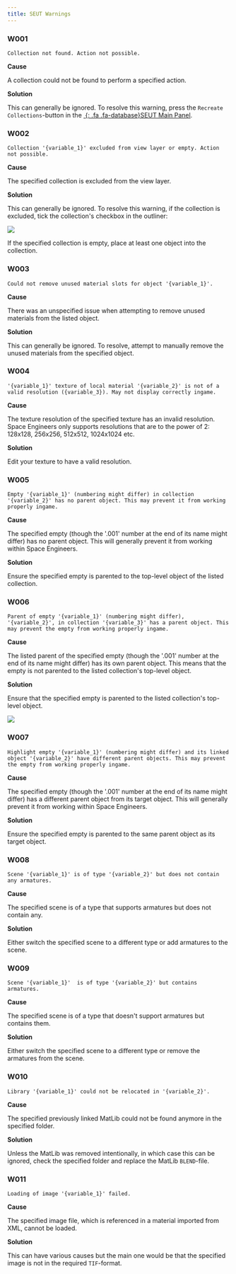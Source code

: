 ```yaml
---
title: SEUT Warnings
---
```


### W001
```
Collection not found. Action not possible.
```
**Cause**

A collection could not be found to perform a specified action.

**Solution**

This can generally be ignored. To resolve this warning, press the `Recreate Collections`-button in the [*&nbsp;*{: .fa .fa-database}SEUT Main Panel](/modding-reference/reference/tools/3d-modelling/seut/main-panel#recreate-collections).

### W002
```
Collection '{variable_1}' excluded from view layer or empty. Action not possible.
```
**Cause**

The specified collection is excluded from the view layer.

**Solution**

This can generally be ignored. To resolve this warning, if the collection is excluded, tick the collection's checkbox in the outliner:
  
![](/modding-reference/assets/images/tools/seut/troubleshooting_E002.png)

If the specified collection is empty, place at least one object into the collection.

### W003
```
Could not remove unused material slots for object '{variable_1}'.
```
**Cause**

There was an unspecified issue when attempting to remove unused materials from the listed object.

**Solution**

This can generally be ignored. To resolve, attempt to manually remove the unused materials from the specified object.

### W004
```
'{variable_1}' texture of local material '{variable_2}' is not of a valid resolution ({variable_3}). May not display correctly ingame.
```
**Cause**

The texture resolution of the specified texture has an invalid resolution. Space Engineers only supports resolutions that are to the power of 2: 128x128, 256x256, 512x512, 1024x1024 etc.

**Solution**

Edit your texture to have a valid resolution.

### W005
```
Empty '{variable_1}' (numbering might differ) in collection '{variable_2}' has no parent object. This may prevent it from working properly ingame.
```
**Cause**

The specified empty (though the '.001' number at the end of its name might differ) has no parent object. This will generally prevent it from working within Space Engineers.

**Solution**

Ensure the specified empty is parented to the top-level object of the listed collection.

### W006
```
Parent of empty '{variable_1}' (numbering might differ), '{variable_2}', in collection '{variable_3}' has a parent object. This may prevent the empty from working properly ingame.
```
**Cause**

The listed parent of the specified empty (though the '.001' number at the end of its name might differ) has its own parent object. This means that the empty is not parented to the listed collection's top-level object.

**Solution**

Ensure that the specified empty is parented to the listed collection's top-level object.

![](/modding-reference/assets/images/tools/seut/troubleshooting_W006.png)

### W007
```
Highlight empty '{variable_1}' (numbering might differ) and its linked object '{variable_2}' have different parent objects. This may prevent the empty from working properly ingame.
```
**Cause**

The specified empty (though the '.001' number at the end of its name might differ) has a different parent object from its target object. This will generally prevent it from working within Space Engineers.

**Solution**

Ensure the specified empty is parented to the same parent object as its target object.

### W008
```
Scene '{variable_1}' is of type '{variable_2}' but does not contain any armatures.
```
**Cause**

The specified scene is of a type that supports armatures but does not contain any.

**Solution**

Either switch the specified scene to a different type or add armatures to the scene.

### W009
```
Scene '{variable_1}'  is of type '{variable_2}' but contains armatures.
```
**Cause**

The specified scene is of a type that doesn't support armatures but contains them.

**Solution**

Either switch the specified scene to a different type or remove the armatures from the scene.

### W010
```
Library '{variable_1}' could not be relocated in '{variable_2}'.
```
**Cause**

The specified previously linked MatLib could not be found anymore in the specified folder.

**Solution**

Unless the MatLib was removed intentionally, in which case this can be ignored, check the specified folder and replace the MatLib `BLEND`-file.

### W011
```
Loading of image '{variable_1}' failed.
```
**Cause**

The specified image file, which is referenced in a material imported from XML, cannot be loaded.

**Solution**

This can have various causes but the main one would be that the specified image is not in the required `TIF`-format.